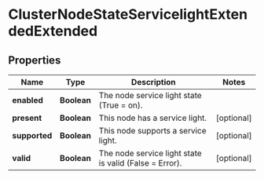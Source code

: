 
# ClusterNodeStateServicelightExtendedExtended

## Properties
Name | Type | Description | Notes
------------ | ------------- | ------------- | -------------
**enabled** | **Boolean** | The node service light state (True &#x3D; on). | 
**present** | **Boolean** | This node has a service light. |  [optional]
**supported** | **Boolean** | This node supports a service light. |  [optional]
**valid** | **Boolean** | The node service light state is valid (False &#x3D; Error). |  [optional]



